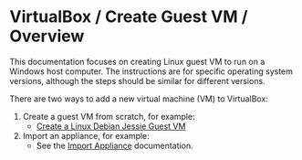 # VirtualBox / Create Guest VM / Overview #

This documentation focuses on creating Linux guest VM to run on a Windows host computer.
The instructions are for specific operating system versions,
although the steps should be similar for different versions.

There are two ways to add a new virtual machine (VM) to VirtualBox:

1.  Create a guest VM from scratch, for example:
    *   [Create a Linux Debian Jessie Guest VM](linux-debian-jessie/create-guest-debian-jessie.md)
2.  Import an appliance, for example:
    *   See the [Import Appliance](../import-appliance/overview.md) documentation.
